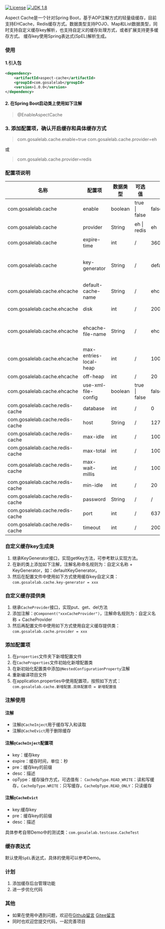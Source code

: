 [![License](http://img.shields.io/:license-apache-blue.svg)](http://www.apache.org/licenses/LICENSE-2.0.html)
[![JDK 1.8](https://img.shields.io/badge/JDK-1.8-green.svg "JDK 1.8")]()

Aspect Cache是一个针对Spring Boot，基于AOP注解方式的轻量级缓存，目前支持EHCache，Redis缓存方式。数据类型支持POJO、Map和List数据类型，同时支持自定义缓存key解析，也支持自定义的缓存处理方式，或者扩展支持更多缓存方式。
缓存key使用Spring表达式(SpEL)解析生成。
### 使用
#### 1.引入包
```xml
<dependency>
    <artifactId>aspect-cache</artifactId>
    <groupId>com.gosalelab</groupId>
    <version>1.0.0</version>
</dependency>
```
#### 2. 在Spring Boot启动类上使用如下注解
> @EnableAspectCache

### 3. 添加配置项，确认开启缓存和具体缓存方式
> com.gosalelab.cache.enable=true
> com.gosalelab.cache.provider=eh 

或

> com.gosalelab.cache.provider=redis

### 配置项说明
| 名称                 | 配置项 | 数据类型 | 可选值 | 默认值  | 必填  | 说明  |
| ------------------- | ---- | ------- | ------ | ------ | ------ | ------ |
| com.gosalelab.cache | enable | boolean  | true \| false | false| Y | 是否启用Aspect Cache |
| com.gosalelab.cache | provider | String  | eh \| redis  | eh| Y | 默认使用EHCache，如果要使用redis，则改为redis即可|
| com.gosalelab.cache | expire-time | int  | /  | 3600秒(半小时)| N | 全局缓存时间|
| com.gosalelab.cache | key-generator | String  | /  | default| N | 默认缓存key生成类，可以通过扩展KeyGenerator接口，使用自定义类，具体扩展方法见“自定义缓存key生成类”描述|
| com.gosalelab.cache.ehcache | default-cache-name | String  | /  | ehcache_cache| N | EHCache缓存名称 |
| com.gosalelab.cache.ehcache | disk | int  | /  | 200| N | 可使用磁盘持久化多大，单位为：MB |
| com.gosalelab.cache.ehcache | ehcache-file-name | String  | /  | ehcache.xml | N | EHCache外部配置文件名，使用此配置项需要将`com.gosalelab.cache.ehcache.use-xml-file-config`设置为true |
| com.gosalelab.cache.ehcache | max-entries-local-heap | int  | /  | 1000 | N | 堆资源池可存储条目数量|
| com.gosalelab.cache.ehcache | off-heap | int  | /  | 20 | N | 非堆资源池存储大小，单位为：MB|
| com.gosalelab.cache.ehcache | use-xml-file-config | boolean  | true \| false  | false | N | 是否使用xml配置文件|
| com.gosalelab.cache.redis-cache | database | int  |  /  | 0 | N | 缓存存在redis哪一个数据库|
| com.gosalelab.cache.redis-cache | host | String  |  /  | 127.0.0.1 | N | redis服务器地址 |
| com.gosalelab.cache.redis-cache | max-idle | int  |  /  | 100 | N | 最大允许空闲对象数 |
| com.gosalelab.cache.redis-cache | max-total | int  |  /  | 1000 | N | 最大活动对象数 |
| com.gosalelab.cache.redis-cache | max-wait-millis | int  |  /  | 1000 | N | 最大等待时间，单位：毫秒 |
| com.gosalelab.cache.redis-cache | min-idle | int  |  /  | 20 | N | 最小允许空闲对象数 |
| com.gosalelab.cache.redis-cache | password | String  |  /  | / | N | redis服务器登录密码 |
| com.gosalelab.cache.redis-cache | port | int  |  /  | 6379 | N | redis服务器连接端口号 |
| com.gosalelab.cache.redis-cache | timeout | int  |  /  | 2000 | N | 连接超时时间，单位：毫秒 |

### 自定义缓存key生成类
1. 继承KeyGenerator接口，实现getKey方法，可参考默认实现方法。
2. 在新的类上添加如下注解，注解名称命名规则为：自定义名称 + KeyGenerator，如：defaultKeyGenerator。
3. 然后在配置文件中使用如下方式使用缓存key自定义类：`com.gosalelab.cache.key-generator = xxx`

### 自定义缓存提供类
1. 继承`CacheProvider`接口，实现put、get、del方法
2. 添加注解：`@Component("xxxCacheProvider")`，注解命名规则为：自定义名称 + CacheProvider
3. 然后再配置文件中使用如下方式使用自定义缓存提供类：`com.gosalelab.cache.provider = xxx`

### 添加配置项
1. 在`properties`文件夹下新增配置文件
2. 在`CacheProperties`文件初始化新增配置类
3. 在新初始化配置类中添加`@NestedConfigurationProperty`注解
4. 重新编译项目文件
5. 在application.properties中使用配置项，按照如下方式：
`com.gosalelab.cache.新增配置.具体配置项 = 新增配置值
`

### 注解使用
#### 注解
* 注解`@CacheInject`用于缓存写入和读取
* 注解`@CacheEvict`用于删除缓存

#### 注解`@CacheInject`配置项
* key：缓存key
* expire：缓存时间，单位：秒
* pre：缓存key的前缀
* desc：描述
* opType：缓存操作方式，可选值有：
    `CacheOpType.READ_WRITE`：读和写缓存，`CacheOpType.WRITE`：只写缓存，`CacheOpType.READ_ONLY`：只读缓存

#### 注解`@CacheEvict`
* key:缓存key
* pre：缓存key的前缀
* desc：描述

具体参考自带Demo中的测试类：`com.gosalelab.testcase.CacheTest`

### 缓存表达式
默认使用`SpEL`表达式，具体的使用可以参考Demo。

### 计划
1. 添加缓存后台管理功能
2. 进一步优化代码

### 其他
* 如果在使用中遇到问题，欢迎在[Github留言](https://github.com/gosalelab/aspect-cache/issues)  [Gitee留言](https://gitee.com/gosalelab/aspect-cache/issues)
* 同时也欢迎您提交代码，一起完善项目



